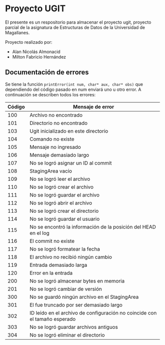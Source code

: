 # Proyecto UGIT
El presente es un respositorio para almacenar el proyecto ugit, proyecto parcial de la asignatura de Estructuras de Datos de la Universidad de Magallanes.

Proyecto realizado por:
- Alan Nicolás Almonacid
- Milton Fabricio Hernández

## Documentación de errores
Se tiene la función `printError(int num, char* aux, char* obs)` que dependiendo del código pasado en num enviará uno u otro error. A continuación se describen todos los errores:

| Código | Mensaje de error                                                           |
| ------ | -------------------------------------------------------------------------- |
| 100    | Archivo <aux> no encontrado                                                |
| 101    | Directorio <aux> no encontrado                                             |
| 103    | Ugit inicializado en este directorio                                       |
| 104    | Comando <aux> no existe                                                    |
| 105    | Mensaje no ingresado                                                       |
| 106    | Mensaje demasiado largo                                                    |
| 107    | No se logró asignar un ID al commit                                        |
| 108    | StagingArea vacío                                                          |
| 109    | No se logró leer el archivo <aux>                                          |
| 110    | No se logró crear el archivo <aux>                                         |
| 111    | No se logró guardar el archivo <aux>                                       |
| 112    | No se logró abrir el archivo <aux>                                         |
| 113    | No se logró crear el directorio <aux>                                      |
| 114    | No se logró guardar el usuario                                             |
| 115    | No se encontró la información de la posición del HEAD en el log            |
| 116    | El commit <aux> no existe                                                  |
| 117    | No se logró formatear la fecha                                             |
| 118    | El archivo <aux> no recibió ningún cambio                                  |
| 119    | Entrada demasiado larga                                                    |
| 120    | Error en la entrada                                                        |
| 200    | No se logró almacenar <aux> bytes en memoria                               |
| 201    | No se logró cambiar de versión                                             |
| 300    | No se guardó ningún archivo en el StagingArea                              |
| 301    | El <aux> fue truncado por ser demasiado largo                              |
| 302    | ID leído en el archivo de configuración no coincide con el tamaño esperado |
| 303    | No se logró guardar archivos antiguos                                      |
| 304    | No se logró eliminar el directorio <aux>                                   |